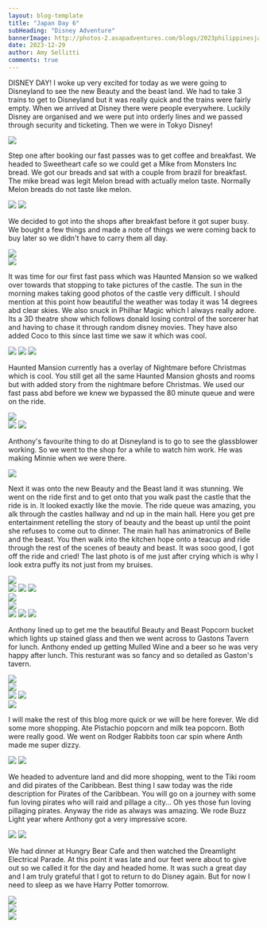 ```yaml
---
layout: blog-template
title: "Japan Day 6"
subHeading: "Disney Adventure"
bannerImage: http://photos-2.asapadventures.com/blogs/2023philippinesjapan/2023-12-29/PXL_20231229_013423632_1.jpg_compressed.JPEG
date: 2023-12-29
author: Amy Sellitti
comments: true
---
```


DISNEY DAY! I woke up very excited for today as we were going to Disneyland to see the new Beauty and the beast land. We had to take 3 trains to get to Disneyland but it was really quick and the trains were fairly empty. When we arrived at Disney there were people everywhere. Luckily Disney are organised and we were put into orderly lines and we passed through security and ticketing. Then we were in Tokyo Disney!

<div class="center-image"><img src="http://photos-2.asapadventures.com/blogs/2023philippinesjapan/2023-12-29/PXL_20231228_235045522.jpg_compressed.JPEG" /></div>

Step one after booking our fast passes was to get coffee and breakfast. We headed to Sweetheart cafe so we could get a Mike from Monsters Inc bread. We got our breads and sat with a couple from brazil for breakfast. The mike bread was legit Melon bread with actually melon taste. Normally Melon breads do not taste like melon.

<div class="grid-2c">
  <img src="http://photos-2.asapadventures.com/blogs/2023philippinesjapan/2023-12-29/PXL_20231229_002710691.jpg_compressed.JPEG"/>
  <img src="http://photos-2.asapadventures.com/blogs/2023philippinesjapan/2023-12-29/PXL_20231229_002719634.MP.jpg_compressed.JPEG"/>
</div>

We decided to got into the shops after breakfast before it got super busy. We bought a few things and made a note of things we were coming back to buy later so we didn't have to carry them all day.

<div class="center-image"><img src="http://photos-2.asapadventures.com/blogs/2023philippinesjapan/2023-12-29/PXL_20231229_011149662.MP.jpg_compressed.JPEG" /></div>
<div class="center-image"><img src="http://photos-2.asapadventures.com/blogs/2023philippinesjapan/2023-12-29/PXL_20231229_011311347.MP.jpg_compressed.JPEG" /></div>

It was time for our first fast pass which was Haunted Mansion so we walked over towards that stopping to take pictures of the castle. The sun in the morning makes taking good photos of the castle very difficult. I should mention at this point how beautiful the weather was today it was 14 degrees abd clear skies. We also snuck in Philhar Magic which I always really adore. Its a 3D theatre show which follows donald losing control of the sorcerer hat and having to chase it through random disney movies. They have also added Coco to this since last time we saw it which was cool.

<div class="grid-1l-2w">
  <img src="http://photos-2.asapadventures.com/blogs/2023philippinesjapan/2023-12-29/PXL_20231229_022122532.MP.jpg_compressed.JPEG"/>
  <img src="http://photos-2.asapadventures.com/blogs/2023philippinesjapan/2023-12-29/PXL_20231229_013423632_1.jpg_compressed.JPEG"/>
  <img src="http://photos-2.asapadventures.com/blogs/2023philippinesjapan/2023-12-29/PXL_20231229_020020521.jpg_compressed.JPEG"/>
</div>

Haunted Mansion currently has a overlay of Nightmare before Christmas which is cool. You still get all the same Haunted Mansion ghosts and rooms but with added story from the nightmare before Christmas. We used our fast pass abd before we knew we bypassed the 80 minute queue and were on the ride.

<div class="center-image"><img src="http://photos-2.asapadventures.com/blogs/2023philippinesjapan/2023-12-29/PXL_20231229_023543101.jpg_compressed.JPEG" /></div>
<div class="grid-2c">
  <img src="http://photos-2.asapadventures.com/blogs/2023philippinesjapan/2023-12-29/PXL_20231229_022423554.jpg_compressed.JPEG"/>
  <img src="http://photos-2.asapadventures.com/blogs/2023philippinesjapan/2023-12-29/PXL_20231229_023824480.MP.jpg_compressed.JPEG"/>
</div>

Anthony's favourite thing to do at Disneyland is to go to see the glassblower working. So we went to the shop for a while to watch him work. He was making Minnie when we were there.

<div class="center-image"><img src="http://photos-2.asapadventures.com/blogs/2023philippinesjapan/2023-12-29/PXL_20231229_024721475.jpg_compressed.JPEG" /></div>

Next it was onto the new Beauty and the Beast land it was stunning. We went on the ride first and to get onto that you walk past the castle that the ride is in. It looked exactly like the movie. The ride queue was amazing, you alk through the castles hallway and nd up in the main hall. Here you get pre entertainment retelling the story of beauty and the beast up until the point she refuses to come out to dinner. The main hall has animatronics of Belle and the beast. You then walk into the kitchen hope onto a teacup and ride through the rest of the scenes of beauty and beast. It was sooo good, I got off the ride and cried! The last photo is of me just after crying which is why I look extra puffy its not just from my bruises.

<div class="center-image"><img src="http://photos-2.asapadventures.com/blogs/2023philippinesjapan/2023-12-29/PXL_20231229_031648637.jpg_compressed.JPEG" /></div>
<div class="grid-3c">
  <img src="http://photos-2.asapadventures.com/blogs/2023philippinesjapan/2023-12-29/PXL_20231229_030422931.jpg_compressed.JPEG"/>
  <img src="http://photos-2.asapadventures.com/blogs/2023philippinesjapan/2023-12-29/PXL_20231229_030603112.jpg_compressed.JPEG"/>
  <img src="http://photos-2.asapadventures.com/blogs/2023philippinesjapan/2023-12-29/PXL_20231229_033309986.jpg_compressed.JPEG"/>
</div>
<div class="center-image"><img src="http://photos-2.asapadventures.com/blogs/2023philippinesjapan/2023-12-29/PXL_20231229_033100929.jpg_compressed.JPEG" /></div>
<div class="center-image"><img src="http://photos-2.asapadventures.com/blogs/2023philippinesjapan/2023-12-29/PXL_20231229_032232870.MP.jpg_compressed.JPEG" /></div>
<div class="grid-1l-2w">
  <img src="http://photos-2.asapadventures.com/blogs/2023philippinesjapan/2023-12-29/PXL_20231229_034040593.jpg_compressed.JPEG"/>
  <img src="http://photos-2.asapadventures.com/blogs/2023philippinesjapan/2023-12-29/PXL_20231229_033703364.MP.jpg_compressed.JPEG"/>
  <img src="http://photos-2.asapadventures.com/blogs/2023philippinesjapan/2023-12-29/PXL_20231229_033750317.MP.jpg_compressed.JPEG"/>
</div>

Anthony lined up to get me the beautiful Beauty and Beast Popcorn bucket which lights up stained glass and then we went across to Gastons Tavern for lunch. Anthony ended up getting Mulled Wine and a beer so he was very happy after lunch. This resturant was so fancy and so detailed as Gaston's tavern.

<div class="center-image"><img src="http://photos-2.asapadventures.com/blogs/2023philippinesjapan/2023-12-29/PXL_20231229_040256046.MP.jpg_compressed.JPEG" /></div>
<div class="center-image"><img src="http://photos-2.asapadventures.com/blogs/2023philippinesjapan/2023-12-29/PXL_20231229_041348470.jpg_compressed.JPEG" /></div>
<div class="grid-2c">
  <img src="http://photos-2.asapadventures.com/blogs/2023philippinesjapan/2023-12-29/PXL_20231229_041457312.jpg_compressed.JPEG"/>
  <img src="http://photos-2.asapadventures.com/blogs/2023philippinesjapan/2023-12-29/PXL_20231229_051120840.jpg_compressed.JPEG"/>
</div>
<div class="center-image"><img src="http://photos-2.asapadventures.com/blogs/2023philippinesjapan/2023-12-29/PXL_20231229_045635764.jpg_compressed.JPEG" /></div>

I will make the rest of this blog more quick or we will be here forever. We did some more shopping. Ate Pistachio popcorn and milk tea popcorn. Both were really good. We went on Rodger Rabbits toon car spin where Anth made me super dizzy.

<div class="grid-2c">
  <img src="http://photos-2.asapadventures.com/blogs/2023philippinesjapan/2023-12-29/PXL_20231229_051607129.jpg_compressed.JPEG"/>
  <img src="http://photos-2.asapadventures.com/blogs/2023philippinesjapan/2023-12-29/PXL_20231229_053011337.jpg_compressed.JPEG"/>
</div>

We headed to adventure land and did more shopping, went to the Tiki room and did pirates of the Caribbean. Best thing I saw today was the ride description for Pirates of the Caribbean. You will go on a journey with some fun loving pirates who will raid and pillage a city... Oh yes those fun loving pillaging pirates. Anyway the ride as always was amazing. We rode Buzz Light year where Anthony got a very impressive score.

<div class="grid-2c">
  <img src="http://photos-2.asapadventures.com/blogs/2023philippinesjapan/2023-12-29/PXL_20231229_071256179.jpg_compressed.JPEG"/>
  <img src="http://photos-2.asapadventures.com/blogs/2023philippinesjapan/2023-12-29/PXL_20231229_081647768.jpg_compressed.JPEG"/>
</div>

We had dinner at Hungry Bear Cafe and then watched the Dreamlight Electrical Parade. At this point it was late and our feet were about to give out so we called it for the day and headed home. It was such a great day and I am truly grateful that I got to return to do Disney again. But for now I need to sleep as we have Harry Potter tomorrow.

<div class="center-image"><img src="http://photos-2.asapadventures.com/blogs/2023philippinesjapan/2023-12-29/PXL_20231229_090227651.jpg_compressed.JPEG" /></div>
<div class="center-image"><img src="http://photos-2.asapadventures.com/blogs/2023philippinesjapan/2023-12-29/PXL_20231229_093533181.jpg_compressed.JPEG" /></div>
<div class="center-image"><img src="http://photos-2.asapadventures.com/blogs/2023philippinesjapan/2023-12-29/PXL_20231229_095419767.jpg_compressed.JPEG" /></div>
